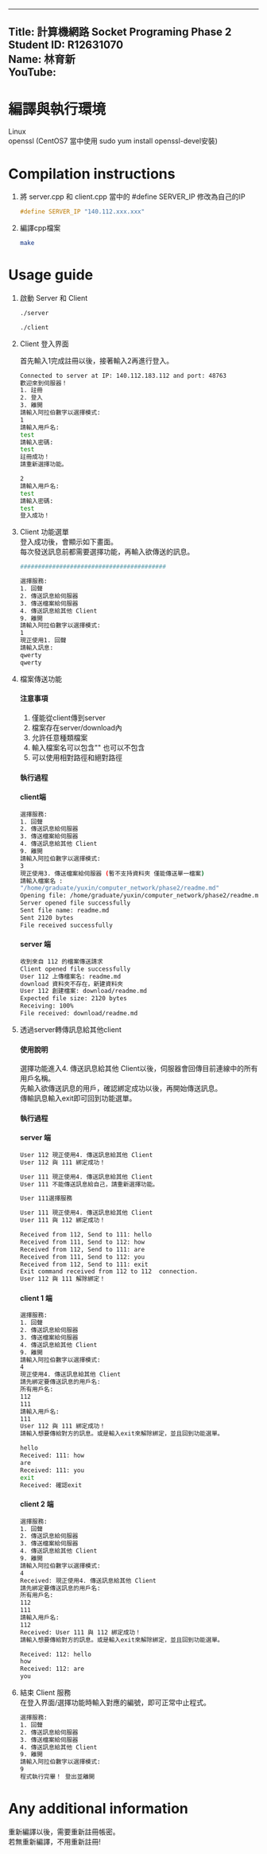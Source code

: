 <!-- title: 計算機網路 Socket Programing Phase 2 -->
---
Title: 計算機網路 Socket Programing Phase 2   
Student ID: R12631070  
Name: 林育新  
YouTube: 
---
# 編譯與執行環境
Linux  
openssl (CentOS7 當中使用 sudo yum install openssl-devel安裝)

# Compilation instructions
1. 將 server.cpp 和 client.cpp 當中的 #define SERVER_IP 修改為自己的IP
    ```cpp
    #define SERVER_IP "140.112.xxx.xxx"
    ```
2. 編譯cpp檔案  
    ```bash
    make
    ```

# Usage guide

1. 啟動 Server 和 Client
    ```bash
    ./server
    ```

    ```bash
    ./client
    ```

2. Client 登入界面  

    首先輸入1完成註冊以後，接著輸入2再進行登入。  
    ```bash
    Connected to server at IP: 140.112.183.112 and port: 48763
    歡迎來到伺服器！
    1. 註冊
    2. 登入
    3. 離開
    請輸入阿拉伯數字以選擇模式:
    1
    請輸入用戶名:
    test
    請輸入密碼:
    test
    註冊成功！
    請重新選擇功能。

    2
    請輸入用戶名:
    test
    請輸入密碼:
    test
    登入成功！
    ```

3. Client 功能選單  
    登入成功後，會顯示如下畫面。  
    每次發送訊息前都需要選擇功能，再輸入欲傳送的訊息。
    ```bash
    #########################################

    選擇服務:
    1. 回聲
    2. 傳送訊息給伺服器
    3. 傳送檔案給伺服器
    4. 傳送訊息給其他 Client
    9. 離開
    請輸入阿拉伯數字以選擇模式:
    1
    現正使用1. 回聲
    請輸入訊息:
    qwerty
    qwerty
    ```

4. 檔案傳送功能

    #### 注意事項
    1. 僅能從client傳到server
    2. 檔案存在server/download內
    3. 允許任意種類檔案
    4. 輸入檔案名可以包含"" 也可以不包含
    5. 可以使用相對路徑和絕對路徑

    #### 執行過程
    #### client端
    ```bash
    選擇服務:
    1. 回聲
    2. 傳送訊息給伺服器
    3. 傳送檔案給伺服器
    4. 傳送訊息給其他 Client
    9. 離開
    請輸入阿拉伯數字以選擇模式:
    3
    現正使用3. 傳送檔案給伺服器 (暫不支持資料夾 僅能傳送單一檔案)
    請輸入檔案名 :
    "/home/graduate/yuxin/computer_network/phase2/readme.md"
    Opening file: /home/graduate/yuxin/computer_network/phase2/readme.md
    Server opened file successfully
    Sent file name: readme.md
    Sent 2120 bytes
    File received successfully
    ```
    #### server 端
    ```bash
    收到來自 112 的檔案傳送請求
    Client opened file successfully
    User 112 上傳檔案名: readme.md
    download 資料夾不存在，新建資料夾
    User 112 創建檔案: download/readme.md
    Expected file size: 2120 bytes
    Receiving: 100%
    File received: download/readme.md
    ```

5. 透過server轉傳訊息給其他client

    #### 使用說明
    選擇功能進入4. 傳送訊息給其他 Client以後，伺服器會回傳目前連線中的所有用戶名稱。  
    先輸入欲傳送訊息的用戶，確認綁定成功以後，再開始傳送訊息。  
    傳輸訊息輸入exit即可回到功能選單。

    #### 執行過程
    #### server 端
    ```bash
    User 112 現正使用4. 傳送訊息給其他 Client
    User 112 與 111 綁定成功！

    User 111 現正使用4. 傳送訊息給其他 Client
    User 111 不能傳送訊息給自己，請重新選擇功能。

    User 111選擇服務

    User 111 現正使用4. 傳送訊息給其他 Client
    User 111 與 112 綁定成功！

    Received from 112, Send to 111: hello
    Received from 111, Send to 112: how
    Received from 112, Send to 111: are
    Received from 111, Send to 112: you
    Received from 112, Send to 111: exit
    Exit command received from 112 to 112  connection.
    User 112 與 111 解除綁定！
    ```

    #### client 1 端
    ```bash
    選擇服務:
    1. 回聲
    2. 傳送訊息給伺服器
    3. 傳送檔案給伺服器
    4. 傳送訊息給其他 Client
    9. 離開
    請輸入阿拉伯數字以選擇模式:
    4
    現正使用4. 傳送訊息給其他 Client
    請先綁定要傳送訊息的用戶名:
    所有用戶名:
    112
    111
    請輸入用戶名:
    111
    User 112 與 111 綁定成功！
    請輸入想要傳給對方的訊息。或是輸入exit來解除綁定，並且回到功能選單。

    hello
    Received: 111: how
    are
    Received: 111: you
    exit
    Received: 確認exit
    ```

    #### client 2 端
    ```bash
    選擇服務:
    1. 回聲
    2. 傳送訊息給伺服器
    3. 傳送檔案給伺服器
    4. 傳送訊息給其他 Client
    9. 離開
    請輸入阿拉伯數字以選擇模式:
    4
    Received: 現正使用4. 傳送訊息給其他 Client
    請先綁定要傳送訊息的用戶名:
    所有用戶名:
    112
    111
    請輸入用戶名:
    112
    Received: User 111 與 112 綁定成功！
    請輸入想要傳給對方的訊息。或是輸入exit來解除綁定，並且回到功能選單。

    Received: 112: hello
    how
    Received: 112: are
    you
    ```



6. 結束 Client 服務  
   在登入界面/選擇功能時輸入對應的編號，即可正常中止程式。
    ```bash
    選擇服務:
    1. 回聲
    2. 傳送訊息給伺服器
    3. 傳送檔案給伺服器
    4. 傳送訊息給其他 Client
    9. 離開
    請輸入阿拉伯數字以選擇模式:
    9
    程式執行完畢！ 登出並離開
    ```

# Any additional information
重新編譯以後，需要重新註冊帳密。  
若無重新編譯，不用重新註冊!